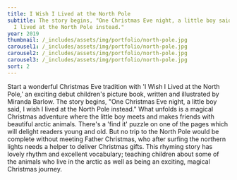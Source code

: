 ```yaml
---
title: I Wish I Lived at the North Pole
subtitle: The story begins, "One Christmas Eve night, a little boy said, I wish
  I lived at the North Pole instead."
year: 2019
thumbnail: /_includes/assets/img/portfolio/north-pole.jpg
carousel1: /_includes/assets/img/portfolio/north-pole.jpg
carousel2: /_includes/assets/img/portfolio/north-pole.jpg
carousel3: /_includes/assets/img/portfolio/north-pole.jpg
sort: 2
---
```

Start a wonderful Christmas Eve tradition with 'I Wish I Lived at the North Pole,' an exciting debut children's picture book, written and illustrated by Miranda Barlow. The story begins, "One Christmas Eve night, a little boy said, I wish I lived at the North Pole instead." What unfolds is a magical Christmas adventure where the little boy meets and makes friends with beautiful arctic animals. There's a 'find it' puzzle on one of the pages which will delight readers young and old. But no trip to the North Pole would be complete without meeting Father Christmas, who after surfing the northern lights needs a helper to deliver Christmas gifts. This rhyming story has lovely rhythm and excellent vocabulary; teaching children about some of the animals who live in the arctic as well as being an exciting, magical Christmas journey.